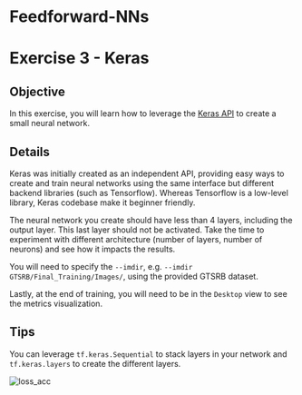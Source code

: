 # Feedforward-NNs

# Exercise 3 - Keras

## Objective

In this exercise, you will learn how to leverage the [Keras API](https://www.tensorflow.org/api_docs/python/tf/keras)
to create a small neural network. 

## Details

Keras was initially created as an independent API, providing easy ways to create and train neural networks using the same
interface but different backend libraries (such as Tensorflow). Whereas Tensorflow is a low-level library,
Keras codebase make it beginner friendly. 

The neural network you create should have less than 4 layers, including the output layer. This last layer should not be activated. Take the time to experiment with different architecture (number of layers, number of neurons) and see how it impacts the results.

You will need to specify the `--imdir`, e.g. `--imdir GTSRB/Final_Training/Images/`, using the provided GTSRB dataset.

Lastly, at the end of training, you will need to be in the `Desktop` view to see the metrics visualization.

## Tips

You can leverage `tf.keras.Sequential` to stack layers in your network and `tf.keras.layers` to create the different layers.


![loss_acc](https://user-images.githubusercontent.com/94951202/158313282-7f25d265-6d1c-49a0-855d-5f6b61c2143c.png)

